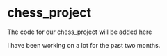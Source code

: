 # chess_project
The code for our chess_project will be added here 

I have been working on a lot for the past two months.
